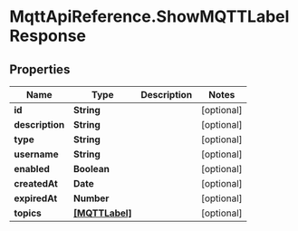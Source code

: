 # MqttApiReference.ShowMQTTLabelResponse

## Properties

Name | Type | Description | Notes
------------ | ------------- | ------------- | -------------
**id** | **String** |  | [optional] 
**description** | **String** |  | [optional] 
**type** | **String** |  | [optional] 
**username** | **String** |  | [optional] 
**enabled** | **Boolean** |  | [optional] 
**createdAt** | **Date** |  | [optional] 
**expiredAt** | **Number** |  | [optional] 
**topics** | [**[MQTTLabel]**](MQTTLabel.md) |  | [optional] 


